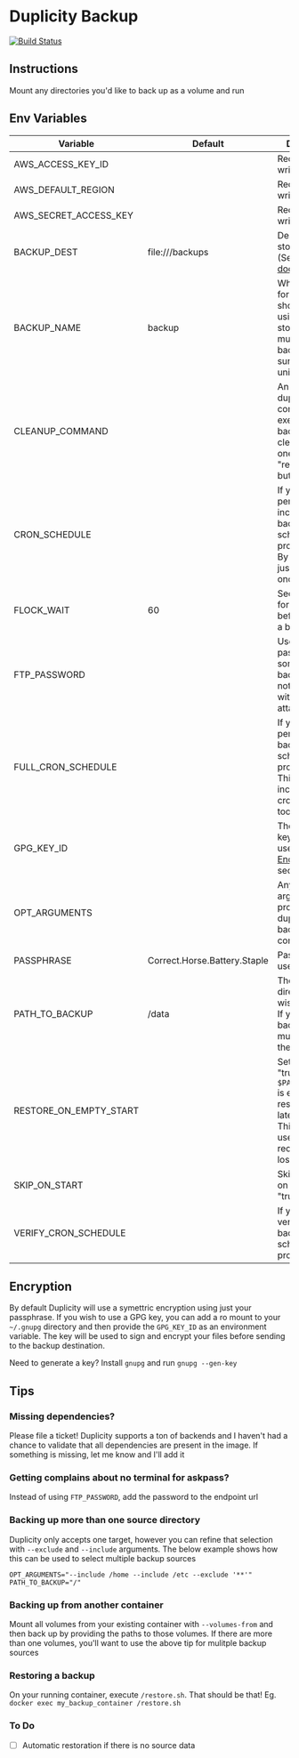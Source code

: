 # Duplicity Backup

[![Build Status](https://travis-ci.org/ViViDboarder/docker-duplicity-cron.svg?branch=master)](https://travis-ci.org/ViViDboarder/docker-duplicity-cron)

## Instructions
Mount any directories you'd like to back up as a volume and run

## Env Variables
| Variable | Default | Description |
| -------- | ------- | ----------- |
|AWS_ACCESS_KEY_ID| |Required for writing to S3|
|AWS_DEFAULT_REGION| |Required for writing to S3|
|AWS_SECRET_ACCESS_KEY| |Required for writing to S3|
|BACKUP_DEST|file:///backups|Destination to store backups (See [duplicity documenation](http://duplicity.nongnu.org/duplicity.1.html#sect7))|
|BACKUP_NAME|backup|What the name for the backup should be. If using a single store for multiple backups, make sure this is unique|
|CLEANUP_COMMAND| |An optional duplicity command to execute after backups to clean older ones out (eg. "remove-all-but-n-full 2")|
|CRON_SCHEDULE| |If you want to periodic incremental backups on a schedule, provide it here. By default we just backup once and exit|
|FLOCK_WAIT|60|Seconds to wait for a lock before skipping a backup|
|FTP_PASSWORD| |Used to provide passwords for some backends. May not work without an attached TTY|
|FULL_CRON_SCHEDULE| |If you want to periodic full backups on a schedule, provide it here. This requires an incremental cron schedule too|
|GPG_KEY_ID| |The ID of the key you wish to use. See [Encryption](#encryption) section below|
|OPT_ARGUMENTS| |Any additional arguments to provide to the duplicity backup command|
|PASSPHRASE|Correct.Horse.Battery.Staple|Passphrase to use for GPG|
|PATH_TO_BACKUP|/data|The path to the directory you wish to backup. If you want to backup multiple, see the [tip below](#backing-up-more-than-one-source-directory)|
|RESTORE_ON_EMPTY_START| |Set this to "true" and if the `$PATH_TO_BACKUP` is empty, it will restore the latest backup. This can be used for auto recovery from lost data|
|SKIP_ON_START| |Skips backup on start if set to "true"|
|VERIFY_CRON_SCHEDULE| |If you want to verify your backups on a schedule, provide it here|

## Encryption
By default Duplicity will use a symettric encryption using just your passphrase. If you wish to use a GPG key, you can add a ro mount to your `~/.gnupg` directory and then provide the `GPG_KEY_ID` as an environment variable. The key will be used to sign and encrypt your files before sending to the backup destination.

Need to generate a key? Install `gnupg` and run `gnupg --gen-key`

## Tips

### Missing dependencies?
Please file a ticket! Duplicity supports a ton of backends and I haven't had a chance to validate that all dependencies are present in the image. If something is missing, let me know and I'll add it

### Getting complains about no terminal for askpass?
Instead of using `FTP_PASSWORD`, add the password to the endpoint url

### Backing up more than one source directory
Duplicity only accepts one target, however you can refine that selection with `--exclude` and `--include` arguments. The below example shows how this can be used to select multiple backup sources
```
OPT_ARGUMENTS="--include /home --include /etc --exclude '**'"
PATH_TO_BACKUP="/"
```

### Backing up from another container
Mount all volumes from your existing container with `--volumes-from` and then back up by providing the paths to those volumes. If there are more than one volumes, you'll want to use the above tip for mulitple backup sources

### Restoring a backup
On your running container, execute `/restore.sh`. That should be that! Eg. `docker exec my_backup_container /restore.sh`

### To Do
 - [ ] Automatic restoration if there is no source data
